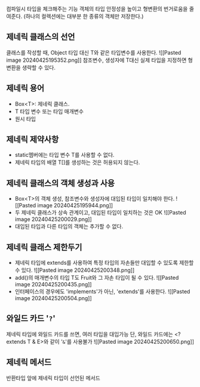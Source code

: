 컴파일시 타입을 체크해주는 기능
객체의 타입 안정성을 높이고 형변환의 번거로움을 줄여준다. (하나의 컬렉션에는 대부분 한 종류의 객체만 저장한다.)

## 제네릭 클래스의 선언
클래스를 작성할 때, Object 타입 대신 T와 같은 타입변수를 사용한다.
![[Pasted image 20240425195352.png]]
참조변수, 생성자에 T대신 실제 타입을 지정하면 형변환을 생략할 수 있다.

## 제네릭 용어
- Box\<T>: 제네릭 클래스. 
- T 타입 변수 또는 타입 매개변수
- 원시 타입

## 제네릭 제약사항
- static멤버에는 타입 변수 T를 사용할 수 없다.
- 제네릭 타입의 배열 T\[]를 생성하는 것은 허용되지 않는다.

## 제네릭 클래스의 객체 생성과 사용
- Box\<T>의 객체 생성, 참조변수와 생성자에 대입된 타입이 일치해야 한다.
![[Pasted image 20240425195944.png]]
- 두 제네릭 클래스가 상속 관계이고, 대입된 타입이 일치하는 것은 OK
![[Pasted image 20240425200029.png]]
- 대입된 타입과 다른 타입의 객체는 추가할 수 없다.

## 제네릭 클래스 제한두기
- 제네릭 타입에 extends를 사용하여 특정 타입의 자손들만 대입할 수 있도록 제한할 수 있다.
![[Pasted image 20240425200348.png]]
- add()의 매개변수의 타입 T도 Fruit와 그 자손 타입이 될 수 있다.
![[Pasted image 20240425200435.png]]
- 인터페이스의 경우에도 'implements'가 아닌, 'extends'를 사용한다.
![[Pasted image 20240425200504.png]]

## 와일드 카드 '`?`'
제네릭 타입에 와일드 카드를 쓰면, 여러 타입을 대입가능
단, 와일드 카드에는 \<? extends T & E>와 같이 '`&`'를 사용불가
![[Pasted image 20240425200650.png]]

## 제네릭 메서드
반환타입 앞에 제네릭 타입이 선언된 메서드